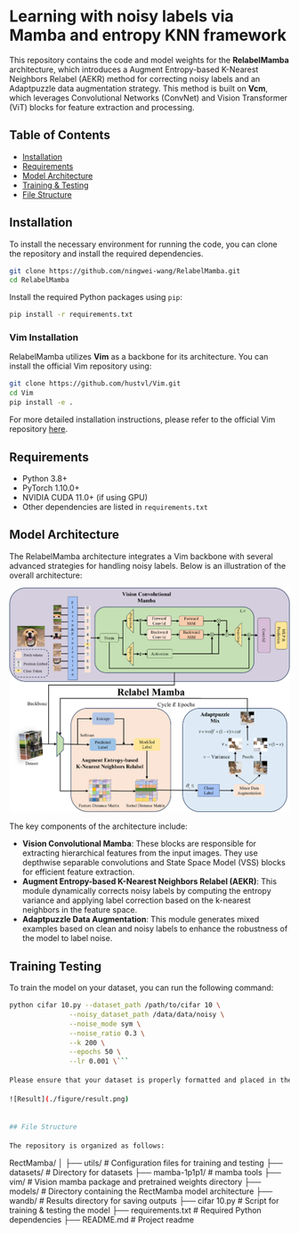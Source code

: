 
# Learning with noisy labels via Mamba and entropy KNN framework

This repository contains the code and model weights for the **RelabelMamba** architecture, which introduces a Augment Entropy-based K-Nearest Neighbors Relabel (AEKR) method for correcting noisy labels and an Adaptpuzzle data augmentation strategy. This method is built on **Vcm**, which leverages Convolutional Networks (ConvNet) and Vision Transformer (ViT) blocks for feature extraction and processing.

## Table of Contents
- [Installation](#installation)
- [Requirements](#requirements)
- [Model Architecture](#model-architecture)
- [Training & Testing](#training-testing)
- [File Structure](#file-structure)

## Installation

To install the necessary environment for running the code, you can clone the repository and install the required dependencies.

```bash
git clone https://github.com/ningwei-wang/RelabelMamba.git
cd RelabelMamba
```

Install the required Python packages using `pip`:

```bash
pip install -r requirements.txt
```

### Vim Installation

RelabelMamba utilizes **Vim** as a backbone for its architecture. You can install the official Vim repository using:

```bash
git clone https://github.com/hustvl/Vim.git
cd Vim
pip install -e .
```

For more detailed installation instructions, please refer to the official Vim repository [here](https://github.com/hustvl/Vim).

## Requirements

- Python 3.8+
- PyTorch 1.10.0+
- NVIDIA CUDA 11.0+ (if using GPU)
- Other dependencies are listed in `requirements.txt`

## Model Architecture

The RelabelMamba architecture integrates a Vim backbone with several advanced strategies for handling noisy labels. Below is an illustration of the overall architecture:

![Architecture](./figure/architecture.png)

The key components of the architecture include:
- **Vision Convolutional Mamba**: These blocks are responsible for extracting hierarchical features from the input images. They use depthwise separable convolutions and State Space Model (VSS) blocks for efficient feature extraction.
- **Augment Entropy-based K-Nearest Neighbors Relabel (AEKR)**: This module dynamically corrects noisy labels by computing the entropy variance and applying label correction based on the k-nearest neighbors in the feature space.
- **Adaptpuzzle Data Augmentation**: This module generates mixed examples based on clean and noisy labels to enhance the robustness of the model to label noise.


## Training  Testing

To train the model on your dataset, you can run the following command:

```bash
python cifar 10.py --dataset_path /path/to/cifar 10 \
               --noisy_dataset_path /data/data/noisy \
               --noise_mode sym \
               --noise_ratio 0.3 \
               --k 200 \
               --epochs 50 \
               --lr 0.001 \```

Please ensure that your dataset is properly formatted and placed in the `data/` directory. You can modify the training configuration in the provided YAML files.

![Result](./figure/result.png)


## File Structure

The repository is organized as follows:

```
RectMamba/
│
├── utils/                  # Configuration files for training and testing
├── datasets/                     # Directory for datasets
├── mamba-1p1p1/        # mamba tools 
├── vim/        # Vision mamba package and pretrained weights directory
├── models/                   # Directory containing the RectMamba model architecture
├── wandb/                  # Results directory for saving outputs
├── cifar 10.py                  # Script for training & testing the model
├── requirements.txt          # Required Python dependencies
├── README.md                 # Project readme
```

```
